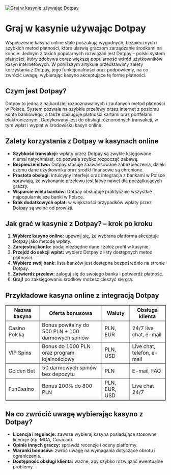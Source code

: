 [![Graj w kasynie używając Dotpay](https://123-caf.pages.dev/gitsignup.png)](https://vrmoo.ru/Bt82HjjY)

<h1>Graj w kasynie używając Dotpay</h1> <p>Współczesne kasyna online stale poszukują wygodnych, bezpiecznych i szybkich metod płatności, które ułatwią graczom zarządzanie środkami na koncie. Jednym z takich popularnych rozwiązań jest Dotpay – polski system płatności, który zdobywa coraz większą popularność wśród użytkowników kasyn internetowych. W poniższym artykule przedstawimy zalety korzystania z Dotpay, jego funkcjonalności oraz podpowiemy, na co zwrócić uwagę, wybierając kasyno akceptujące tę formę płatności.</p>  <h2>Czym jest Dotpay?</h2> <p>Dotpay to jedna z najbardziej rozpoznawalnych i zaufanych metod płatności w Polsce. System pozwala na szybkie przelewy przez internet z poziomu konta bankowego, a także obsługuje płatności kartami oraz portfelami elektronicznymi. Dedykowany jest do obsługi różnorodnych transakcji, w tym wpłat i wypłat w środowisku kasyn online.</p>  <h2>Zalety korzystania z Dotpay w kasynach online</h2> <ul>   <li><strong>Szybkość transakcji:</strong> wpłaty przez Dotpay są zwykle księgowane niemal natychmiast, co pozwala szybko rozpocząć zabawę.</li>   <li><strong>Bezpieczeństwo:</strong> Dotpay stosuje zaawansowane zabezpieczenia, dzięki czemu dane użytkownika oraz środki finansowe są chronione.</li>   <li><strong>Prostota obsługi:</strong> intuicyjny interfejs oraz integracja z bankami w Polsce sprawiają, że wykonanie przelewu jest łatwe nawet dla początkujących graczy.</li>   <li><strong>Wsparcie wielu banków:</strong> Dotpay obsługuje praktycznie wszystkie najpopularniejsze banki w Polsce.</li>   <li><strong>Brak dodatkowych opłat:</strong> w większości przypadków wpłaty przez Dotpay są wolne od prowizji.</li> </ul>  <h2>Jak grać w kasynie z Dotpay? – krok po kroku</h2> <ol>   <li><strong>Wybierz kasyno online:</strong> upewnij się, że wybrana platforma akceptuje Dotpay jako metodę wpłaty.</li>   <li><strong>Zarejestruj konto:</strong> podaj niezbędne dane i załóż profil w kasynie.</li>   <li><strong>Przejdź do sekcji wpłat:</strong> wybierz Dotpay z listy dostępnych metod płatności.</li>   <li><strong>Wybierz swój bank:</strong> lista banków jest dostępna bezpośrednio na stronie Dotpay.</li>   <li><strong>Zatwierdź przelew:</strong> zaloguj się do swojego banku i potwierdź płatność.</li>   <li><strong>Graj!</strong> po zaksięgowaniu środków możesz cieszyć się grą.</li> </ol>  <h2>Przykładowe kasyna online z integracją Dotpay</h2> <table border="1" cellpadding="8" cellspacing="0">   <thead>     <tr>       <th>Nazwa kasyna</th>       <th>Oferta bonusowa</th>       <th>Waluty</th>       <th>Obsługa klienta</th>     </tr>   </thead>   <tbody>     <tr>       <td>Casino Polska</td>       <td>Bonus powitalny do 500 PLN + 100 darmowych spinów</td>       <td>PLN, EUR</td>       <td>24/7 live chat, e-mail</td>     </tr>     <tr>       <td>VIP Spins</td>       <td>Bonus do 1000 PLN oraz program lojalnościowy</td>       <td>PLN, USD</td>       <td>Live chat, telefon, e-mail</td>     </tr>     <tr>       <td>Golden Bet</td>       <td>50 darmowych spinów bez depozytu</td>       <td>PLN</td>       <td>E-mail, FAQ</td>     </tr>     <tr>       <td>FunCasino</td>       <td>Bonus 200% do 800 PLN</td>       <td>PLN, EUR, USD</td>       <td>Live chat 24/7</td>     </tr>   </tbody> </table>  <h2>Na co zwrócić uwagę wybierając kasyno z Dotpay?</h2> <ul>   <li><strong>Licencja i regulacje:</strong> zawsze wybieraj kasyna posiadające stosowne licencje (np. MGA, Curacao).</li>   <li><strong>Opinie innych graczy:</strong> sprawdź recenzje i oceny platformy.</li>   <li><strong>Warunki bonusów:</strong> zwróć uwagę na wymagania dotyczące obrotu i ograniczenia.</li>   <li><strong>Dostępność obsługi klienta:</strong> ważne, aby szybko rozwiązać ewentualne problemy.</li> </ul>